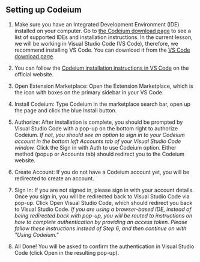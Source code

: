 ## Setting up Codeium ##

1. Make sure you have an Integrated Development Environment (IDE) installed on your computer. Go to [the Codeium download page](https://codeium.com/download) to see a list of supported IDEs and installation instructions. In the current lesson, we will be working in Visual Studio Code (VS Code), therefore, we recommend installing VS Code. You can download it from the [VS Code download page](https://code.visualstudio.com/Download).

2. You can follow the [Codeium installation instructions in VS Code](https://codeium.com/vscode_tutorial) on the official website.

3. Open Extension Marketplace: Open the Extension Marketplace, which is the icon with boxes on the primary sidebar in your VS Code.

4. Install Codeium: Type Codeium in the marketplace search bar, open up the page and click the blue Install button.

5. Authorize: After installation is complete, you should be prompted by Visual Studio Code with a pop-up on the bottom right to authorize Codeium. 
*If not, you should see an option to sign in to your Codeium account in the bottom left Accounts tab of your Visual Studio Code window.* 
Click the Sign in with Auth to use Codeium option. Either method (popup or Accounts tab) should redirect you to the Codeium website.

1. Create Account: If you do not have a Codeium account yet, you will be redirected to create an account.

2. Sign In: If you are not signed in, please sign in with your account details. Once you sign in, you will be redirected back to Visual Studio Code via pop-up.
Click Open Visual Studio Code, which should redirect you back to Visual Studio Code.
*If you are using a browser-based IDE, instead of being redirected back with pop-up, you will be routed to instructions on how to complete authentication by providing an access token. Please follow these instructions instead of Step 6, and then continue on with "Using Codeium."*

1. All Done! You will be asked to confirm the authentication in Visual Studio Code (click Open in the resulting pop-up).
